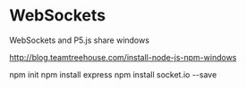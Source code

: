 # WebSockets
WebSockets and P5.js share windows

http://blog.teamtreehouse.com/install-node-js-npm-windows

npm init
npm install express
npm install socket.io --save

